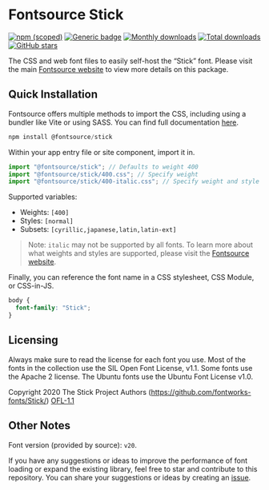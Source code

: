 # Fontsource Stick

[![npm (scoped)](https://img.shields.io/npm/v/@fontsource/stick?color=brightgreen)](https://www.npmjs.com/package/@fontsource/stick) [![Generic badge](https://img.shields.io/badge/fontsource-passing-brightgreen)](https://github.com/fontsource/fontsource) [![Monthly downloads](https://badgen.net/npm/dm/@fontsource/stick)](https://github.com/fontsource/fontsource) [![Total downloads](https://badgen.net/npm/dt/@fontsource/stick)](https://github.com/fontsource/fontsource) [![GitHub stars](https://img.shields.io/github/stars/fontsource/fontsource.svg?style=social&label=Star)](https://github.com/fontsource/fontsource/stargazers)

The CSS and web font files to easily self-host the “Stick” font. Please visit the main [Fontsource website](https://fontsource.org/fonts/stick) to view more details on this package.

## Quick Installation

Fontsource offers multiple methods to import the CSS, including using a bundler like Vite or using SASS. You can find full documentation [here](https://fontsource.org/docs/getting-started/introduction).

```javascript
npm install @fontsource/stick
```

Within your app entry file or site component, import it in.

```javascript
import "@fontsource/stick"; // Defaults to weight 400
import "@fontsource/stick/400.css"; // Specify weight
import "@fontsource/stick/400-italic.css"; // Specify weight and style
```

Supported variables:
- Weights: `[400]`
- Styles: `[normal]`
- Subsets: `[cyrillic,japanese,latin,latin-ext]`

> Note: `italic` may not be supported by all fonts. To learn more about what weights and styles are supported, please visit the [Fontsource website](https://fontsource.org/fonts/stick).

Finally, you can reference the font name in a CSS stylesheet, CSS Module, or CSS-in-JS.

```css
body {
  font-family: "Stick";
}
```

## Licensing
Always make sure to read the license for each font you use. Most of the fonts in the collection use the SIL Open Font License, v1.1. Some fonts use the Apache 2 license. The Ubuntu fonts use the Ubuntu Font License v1.0.

Copyright 2020 The Stick Project Authors (https://github.com/fontworks-fonts/Stick/)
[OFL-1.1](https://openfontlicense.org)

## Other Notes
Font version (provided by source): `v20`.

If you have any suggestions or ideas to improve the performance of font loading or expand the existing library, feel free to star and contribute to this repository. You can share your suggestions or ideas by creating an [issue](https://github.com/fontsource/fontsource/issues).